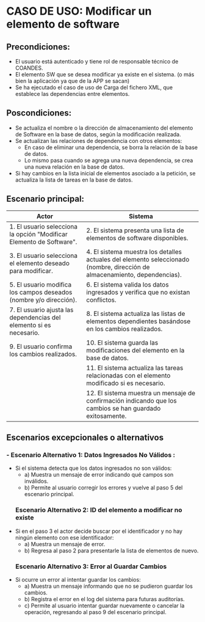 # CASO DE USO: Modificar un elemento de software 
## Precondiciones: 
- El usuario está autenticado y tiene rol de responsable técnico de COANDES.
- El elemento SW que se desea modificar ya existe en el sistema. (o más bien la aplicación ya que de la APP se sacan)
- Se ha ejecutado el caso de uso de Carga del fichero XML, que establece las dependencias entre elementos.
## Poscondiciones: 
- Se actualiza el nombre o la dirección de almacenamiento del elemento de Software en la base de datos, según la modificación realizada.
- Se actualizan las relaciones de dependencia con otros elementos:
  - En caso de eliminar una dependencia, se borra la relación de la base de datos.
  - Lo mismo pasa cuando se agrega una nueva dependencia, se crea una nueva relación en la base de datos.
- Si hay cambios en la lista inicial de elementos asociado a la petición, se actualiza la lista de tareas en la base de datos.
## Escenario principal: 
| Actor         | Sistema                                                                 |
|---------------|-------------------------------------------------------------------------|
| 1. El usuario selecciona la opción "Modificar Elemento de Software".   | 2. El sistema presenta una lista de elementos de software disponibles. |
| 3. El usuario selecciona el elemento deseado para modificar.            | 4. El sistema muestra los detalles actuales del elemento seleccionado (nombre, dirección de almacenamiento, dependencias). |
| 5. El usuario modifica los campos deseados (nombre y/o dirección).     | 6. El sistema valida los datos ingresados y verifica que no existan conflictos. |
| 7. El usuario ajusta las dependencias del elemento si es necesario.     | 8. El sistema actualiza las listas de elementos dependientes basándose en los cambios realizados. |
| 9. El usuario confirma los cambios realizados.                          | 10. El sistema guarda las modificaciones del elemento en la base de datos. |
|               | 11. El sistema actualiza las tareas relacionadas con el elemento modificado si es necesario. |
|               | 12. El sistema muestra un mensaje de confirmación indicando que los cambios se han guardado exitosamente. |

## Escenarios excepcionales o alternativos
  ### - Escenario Alternativo 1: Datos Ingresados No Válidos :
- Si el sistema detecta que los datos ingresados no son válidos:
     -  a) Muestra un mensaje de error indicando qué campos son inválidos.
     -  b) Permite al usuario corregir los errores y vuelve al paso 5 del escenario principal.
  ### Escenario Alternativo 2: ID del elemento a modificar no existe
- Si en el paso 3 el actor decide buscar por el identificador y no hay ningún elemento con ese identificador: 
    - a) Muestra un mensaje de error.
    - b) Regresa al paso 2 para presentarle la lista de elementos de nuevo.
  ### Escenario Alternativo 3: Error al Guardar Cambios
- Si ocurre un error al intentar guardar los cambios:
    -  a) Muestra un mensaje informando que no se pudieron guardar los cambios.
    -  b) Registra el error en el log del sistema para futuras auditorías.
    -  c) Permite al usuario intentar guardar nuevamente o cancelar la operación, regresando al paso 9 del escenario principal.
